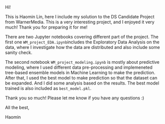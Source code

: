 Hi!

This is Haomin Lin, here I include my solution to the DS Candidate Project from WarnerMedia. This is a very interesting project, and I enjoyed it very much! Thank you for preparing it for me!

There are two Jupyter notebooks covering different part of the project. The first one `WM_project_EDA.ipynb`includes the Exploratory Data Analysis on the data, where I investigate how the data are distributed and also include some sanity check.

The second notebook `WM_project_modeling.ipynb` is mostly about predictive modeling, where I used different data pre-processing and implemeneted tree-based ensemble models in Machine Learning to make the prediction. After that, I used the best model to make prediction so that the dataset can be expanded. And I did some analysis based on the results. The best model trained is also included as `best_model.pkl`.

Thank you so much! Please let me know if you have any questions :)

All the best,

Haomin